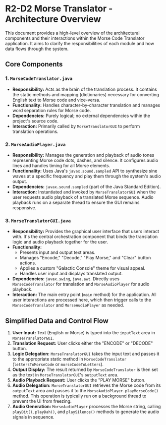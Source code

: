# R2-D2 Morse Translator - Architecture Overview

This document provides a high-level overview of the architectural components and their interactions within the Morse Code Translator application. It aims to clarify the responsibilities of each module and how data flows through the system.

## Core Components

### 1. `MorseCodeTranslator.java`

- **Responsibility:** Acts as the brain of the translation process. It contains the static methods and mapping (dictionaries) necessary for converting English text to Morse code and vice-versa.
- **Functionality:** Handles character-by-character translation and manages word separation rules for Morse code.
- **Dependencies:** Purely logical; no external dependencies within the project's source code.
- **Interaction:** Primarily called by `MorseTranslatorGUI` to perform translation operations.

### 2. `MorseAudioPlayer.java`

- **Responsibility:** Manages the generation and playback of audio tones representing Morse code dots, dashes, and silence. It configures audio lines and handles timing for all Morse elements.
- **Functionality:** Uses Java's `javax.sound.sampled` API to synthesize sine waves at a specific frequency and play them through the system's audio output.
- **Dependencies:** `javax.sound.sampled` (part of the Java Standard Edition).
- **Interaction:** Instantiated and invoked by `MorseTranslatorGUI` when the user requests audio playback of a translated Morse sequence. Audio playback runs on a separate thread to ensure the GUI remains responsive.

### 3. `MorseTranslatorGUI.java`

- **Responsibility:** Provides the graphical user interface that users interact with. It's the central orchestration component that binds the translation logic and audio playback together for the user.
- **Functionality:**
  - Presents input and output text areas.
  - Manages "Encode," "Decode," "Play Morse," and "Clear" button actions.
  - Applies a custom "Galactic Console" theme for visual appeal.
  - Handles user input and displays translated output.
- **Dependencies:** `javax.swing`, `java.awt`. Directly uses `MorseCodeTranslator` for translation and `MorseAudioPlayer` for audio playback.
- **Interaction:** The main entry point (`main` method) for the application. All user interactions are processed here, which then trigger calls to the `MorseCodeTranslator` and `MorseAudioPlayer` as needed.

## Simplified Data and Control Flow

1.  **User Input:** Text (English or Morse) is typed into the `inputText` area in `MorseTranslatorGUI`.
2.  **Translation Request:** User clicks either the "ENCODE" or "DECODE" button.
3.  **Logic Delegation:** `MorseTranslatorGUI` takes the input text and passes it to the appropriate static method in `MorseCodeTranslator` (`lettersToMorseCode` or `morseCodeToLetters`).
4.  **Output Display:** The result returned by `MorseCodeTranslator` is then set as the text in `MorseTranslatorGUI`'s `outputText` area.
5.  **Audio Playback Request:** User clicks the "PLAY MORSE" button.
6.  **Audio Delegation:** `MorseTranslatorGUI` retrieves the Morse code from its `outputText` area and passes it to the `MorseAudioPlayer.playMorseCode()` method. This operation is typically run on a background thread to prevent the UI from freezing.
7.  **Audio Generation:** `MorseAudioPlayer` processes the Morse string, calling `playDit()`, `playDah()`, and `playSilence()` methods to generate the audio signals in sequence.
